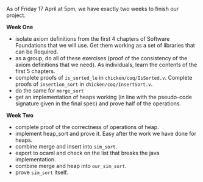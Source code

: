 As of Friday 17 April at 5pm, we have exactly two weeks to finish our project.

__Week One__
- isolate axiom definitions from the first 4 chapters of Software Foundations that we will use. Get them working as a set of      libraries that can be Required.
- as a group, do all of these exercises (proof of the consistency of the axiom definitions that we need). As individuals, learn   the contents of the first 5 chapters.
- complete proofs of `is_sorted_le` in `chicken/coq/IsSorted.v`. Complete proofs of `insertion_sort` in 
  `chicken/coq/InsertSort.v`.
- do the same for `merge_sort`
- get an implementation of heaps working (in line with the pseudo-code signature given in the final spec) and prove half of the   operations.

__Week Two__
- complete proof of the correctness of operations of heap.
- implement heap_sort and prove it. Easy after the work we have done for heaps.
- combine merge and insert into `sim_sort`.
- export to ocaml and check on the list that breaks the java implementation.
- combine merge and heap into `our_sim_sort`.
- prove `sim_sort` itself.
